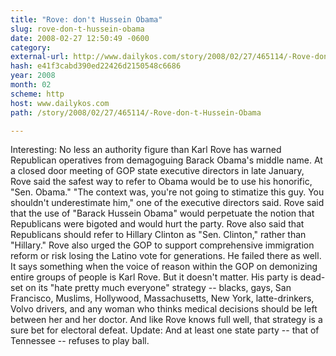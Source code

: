 ```yaml
---
title: "Rove: don't Hussein Obama"
slug: rove-don-t-hussein-obama
date: 2008-02-27 12:50:49 -0600
category: 
external-url: http://www.dailykos.com/story/2008/02/27/465114/-Rove-don-t-Hussein-Obama
hash: e41f3cabd390ed22426d2150548c6686
year: 2008
month: 02
scheme: http
host: www.dailykos.com
path: /story/2008/02/27/465114/-Rove-don-t-Hussein-Obama

---
```


Interesting:
   No less an authority figure than Karl Rove has warned Republican operatives from demagoguing Barack Obama's middle name.
  At a closed door meeting of GOP state executive directors in late January, Rove said the safest way to refer to Obama would be to use his honorific, "Sen. Obama."
  "The context was, you're not going to stimatize this guy. You shouldn't underestimate him," one of the executive directors said. Rove said that the use of "Barack Hussein Obama" would perpetuate the notion that Republicans were bigoted and would hurt the party.
  Rove also said that Republicans should refer to Hillary Clinton as "Sen. Clinton," rather than "Hillary." 
  Rove also urged the GOP to support comprehensive immigration reform or risk losing the Latino vote for generations. He failed there as well.
  It says something when the voice of reason within the GOP on demonizing entire groups of people is Karl Rove. But it doesn't matter. His party is dead-set on its "hate pretty much everyone" strategy -- blacks, gays, San Francisco, Muslims, Hollywood, Massachusetts, New York, latte-drinkers, Volvo drivers, and any woman who thinks medical decisions should be left between her and her doctor.
  And like Rove knows full well, that strategy is a sure bet for electoral defeat.
  Update: And at least one state party -- that of Tennessee -- refuses to play ball.
